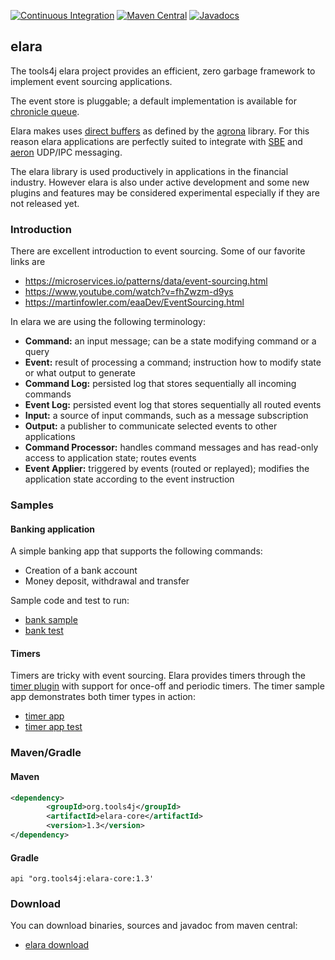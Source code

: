 [![Continuous Integration](https://github.com/tools4j/elara/workflows/Continuous%20Integration/badge.svg)](https://github.com/tools4j/elara/actions?query=workflow%3A%22Continuous+Integration%22)
[![Maven Central](https://img.shields.io/maven-central/v/org.tools4j/elara-core.svg)](https://search.maven.org/search?q=a:elara-*)
[![Javadocs](http://www.javadoc.io/badge/org.tools4j/elara-core.svg)](http://www.javadoc.io/doc/org.tools4j/elara-core)
## elara
The tools4j elara project provides an efficient, zero garbage framework to implement event sourcing applications.  

The event store is pluggable; a default implementation is available for [chronicle queue](https://github.com/OpenHFT/Chronicle-Queue).
  
Elara makes uses [direct buffers]() as defined by the [agrona](https://github.com/real-logic/agrona) library.  For this reason elara applications are perfectly suited to integrate with [SBE](https://github.com/real-logic/simple-binary-encoding) and [aeron](https://github.com/real-logic/aeron) UDP/IPC messaging.

The elara library is used productively in applications in the financial industry.  However elara is also under active development and some new plugins and features may be considered experimental especially if they are not released yet.

### Introduction 
There are excellent introduction to event sourcing.  Some of our favorite links are
* https://microservices.io/patterns/data/event-sourcing.html
* https://www.youtube.com/watch?v=fhZwzm-d9ys
* https://martinfowler.com/eaaDev/EventSourcing.html

In elara we are using the following terminology:
* **Command:** an input message; can be a state modifying command or a query
* **Event:** result of processing a command; instruction how to modify state or what output to generate
* **Command Log:** persisted log that stores sequentially all incoming commands
* **Event Log:** persisted event log that stores sequentially all routed events
* **Input:** a source of input commands, such as a message subscription
* **Output:** a publisher to communicate selected events to other applications
* **Command Processor:** handles command messages and has read-only access to application state; routes events
* **Event Applier:** triggered by events (routed or replayed); modifies the application state according to the event instruction

### Samples

#### Banking application
A simple banking app that supports the following commands:
* Creation of a bank account
* Money deposit, withdrawal and transfer

Sample code and test to run:
* [bank sample](https://github.com/tools4j/elara/tree/master/elara-samples/src/main/java/org/tools4j/elara/samples/bank)
* [bank test](https://github.com/tools4j/elara/blob/master/elara-samples/src/test/java/org/tools4j/elara/samples/bank/BankApplicationTest.java)

#### Timers
Timers are tricky with event sourcing.  Elara provides timers through the [timer plugin](https://github.com/tools4j/elara/tree/master/elara-core/src/main/java/org/tools4j/elara/plugin/timer) with support for once-off and periodic timers.  The timer sample app demonstrates both timer types in action:
* [timer app](https://github.com/tools4j/elara/tree/master/elara-samples/src/main/java/org/tools4j/elara/samples/timer)
* [timer app test](https://github.com/tools4j/elara/blob/master/elara-samples/src/test/java/org/tools4j/elara/samples/timer/TimerApplicationTest.java)

### Maven/Gradle

#### Maven
```xml
<dependency>
        <groupId>org.tools4j</groupId>
        <artifactId>elara-core</artifactId>
        <version>1.3</version>
</dependency>
```

#### Gradle
```
api "org.tools4j:elara-core:1.3'
```

### Download
You can download binaries, sources and javadoc from maven central:
* [elara download](https://search.maven.org/search?q=a:elara-*)
